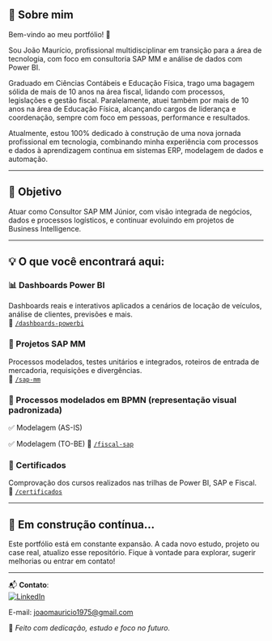 ## 💼 Sobre mim
Bem-vindo ao meu portfólio! 👋

Sou João Maurício, profissional multidisciplinar em transição para a área de tecnologia, com foco em consultoria SAP MM e análise de dados com Power BI.

Graduado em Ciências Contábeis e Educação Física, trago uma bagagem sólida de mais de 10 anos na área fiscal, lidando com processos, legislações e gestão fiscal. Paralelamente, atuei também por mais de 10 anos na área de Educação Física, alcançando cargos de liderança e coordenação, sempre com foco em pessoas, performance e resultados.

Atualmente, estou 100% dedicado à construção de uma nova jornada profissional em tecnologia, combinando minha experiência com processos e dados à aprendizagem contínua em sistemas ERP, modelagem de dados e automação.

---

## 🎯 Objetivo
Atuar como Consultor SAP MM Júnior, com visão integrada de negócios, dados e processos logísticos, e continuar evoluindo em projetos de Business Intelligence.

---

## 💡 O que você encontrará aqui:

### 📊 Dashboards Power BI
Dashboards reais e interativos aplicados a cenários de locação de veículos, análise de clientes, previsões e mais.  
📁 [`/dashboards-powerbi`](./power-bi)

### 🧠 Projetos SAP MM
Processos modelados, testes unitários e integrados, roteiros de entrada de mercadoria, requisições e divergências.  
📁 [`/sap-mm`](./sap-mm)

### 📄 Processos modelados em BPMN (representação visual padronizada)
✅ Modelagem (AS-IS)

✅ Modelagem (TO-BE)
📁 [`/fiscal-sap`](./fiscal-sap)

### 🏅 Certificados
Comprovação dos cursos realizados nas trilhas de Power BI, SAP e Fiscal.  
📁 [`/certificados`](./certificados)

---

## 🧭 Em construção contínua...

Este portfólio está em constante expansão. A cada novo estudo, projeto ou case real, atualizo esse repositório. Fique à vontade para explorar, sugerir melhorias ou entrar em contato!

---

📬 **Contato**:  
[![LinkedIn](https://img.shields.io/badge/LinkedIn-João%20Maurício-blue?style=for-the-badge&logo=linkedin)](https://www.linkedin.com/in/joaomauricio-sapmm-powerbi)

E-mail: joaomauricio1975@gmail.com


🔧 *Feito com dedicação, estudo e foco no futuro.*

